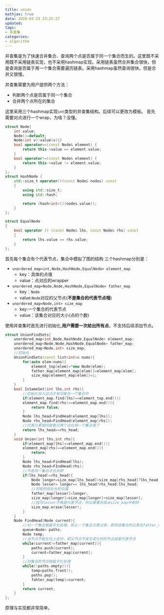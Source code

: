 ```yaml
---
title: union
mathjax: true
data: 2020-03-23 23:25:27
updated:
tags:
- 并查集
categories:
- algorithm
---
```

并查集是为了快速合并集合、查询两个点是否属于同一个集合而生的。这里既不采用既不采用链表实现，也不采用hashmap实现。采用链表虽然合并集合很快，但是查询是否属于用一个集合需要遍历链表。采用hashmap虽然查询很快，但是合并又很慢。

并查集需要为用户提供两个方法：

- 判断两个点是否属于同一个集合
- 合并两个点所在的集合

这里采用三个hashmap实现`int`类型的并查集结构。后续可以更改为模板。
首先需要对点进行一个wrap，为啥？没懂。

``` c++ "wrap struct"
struct Node{
    int value;
    Node()=default;
    Node(int v):value(v){}
    bool operator==(const Node& element) {
        return this->value == element.value;
    }
    bool operator!=(const Node& element) {
        return this->value != element.value;
    }
};
struct HashNode {
    std::size_t operator()(const Node& nodes) const
    {
        using std::size_t;
        using std::hash;

        return (hash<int>()(nodes.value));
    }
};

struct EqualNode
{
    bool operator () (const Node& lhs, const Node& rhs) const
    {
        return lhs.value == rhs.value;
    }
};
```

首先每个集合有个代表节点，集合中模拟了图的结构
三个hashmap分别是：

- `unordered_map<int,Node,HashNode,EqualNode> element_map`
    - key：具体的点值
    - value：点对应的wrapper
- `unordered_map<Node,Node,HashNode,EqualNode> father_map`
    - key：`Node`
    - value:`Node`对应的父节点(**不是集合的代表节点哦**)
- `unordered_map<Node,int> size_map`
    - key:一个集合的代表节点
    - value：该集合对应的大小(点的个数)

使用并查集时首先进行初始化,**用户需要一次给出所有点**，不支持后续添加节点。

``` c++
struct UnionFindSets{
    unordered_map<int,Node,HashNode,EqualNode> element_map;
    unordered_map<Node,Node,HashNode,EqualNode> father_map;
    unordered_map<Node,int> size_map;
    //初始化
    UnionFindSets(const list<int>& nums){
        for(auto elem:nums){
            element_top[elem]=*new Node(elem);
            father_map[element_map[elem]]=element_map[elem];
            size_map[element_map[elem]]=1;
        }
    }
    bool IsSameSet(int lhs,int rhs){
        //初始化加入过点才有可能在一个集合中
        if(element_map.find(lhs)==element_top.end()||
        element_map.find(rhs)==element_map.end()){
            return false;
        }
        Node lhs_head=FindHead(element_map[lhs]);
        Node rhs_head=FindHead(element_map[rhs]);
        //代表元素相同就表示两个点在用一个集合里了
        return lhs_head==rhs_head;
    }
    void Union(int lhs,int rhs){
        if(element_map[lhs]==element_map.end()||
        element_map[rhs]==element_map.end()){
            return;
        }
        Node lhs_head=FindHead(lhs);
        Node rhs_head=FIndHead(rhs);
        //不是同一集合才合并啊
        if(lhs_head!=rhs_head){
            Node longer=size_map[lhs_head]>size_map[rhs_head]?lhs_head:rhs_head;
            Node lesser= longer== lhs_head?rhs_head:lhs_head;
            //将短的挂在长的后面
            father_map[lesser]=longer;
            size_map[longer]=size_map[longer]+size_map[lesser];
            //因为lesser不再是代表节点，所以需要将其从size_map中删除
            size_map.erase(lesser);
        }
    }
    Node FindHead(Node current){
        //对一个集合做扁平化处理，防止一个集合元素过多，即将该集合的元素在fahter_map对应的father直接修改为对应的代表元素
        queue<Node> paths;
        Node temp;
        //当节点不能在往上走时，即父节点不发生变化时的节点就是代表节点
        while(current!=father_map[current]){
            paths.push(current);
            current=father_map[current];
        }
        //对集合的节点做扁平化处理
        while(!paths.empty()){
            temp=paths.front();
            paths.pop();
            fahter_map[temp]=current;
        }
        return current;
    }
};
```

原理与实现都非常简单。